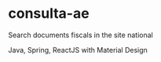 # consulta-ae
Search documents fiscals in the site national

Java, Spring, ReactJS with Material Design
